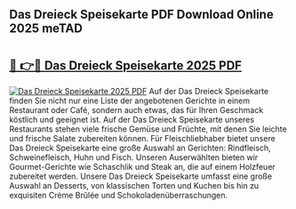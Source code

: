 ## Das Dreieck Speisekarte PDF Download Online 2025 meTAD

# <h2><a href="http://gcbttv.nevu.top/?p=Das+Dreieck+Speisekarte">🔗 👉🔴 Das Dreieck Speisekarte 2025 PDF</a></h2>

[![Das Dreieck Speisekarte 2025 PDF](https://i.imgur.com/dBaPXMq.png)](http://gcbttv.nevu.top/?p=Das+Dreieck+Speisekarte)
Auf der Das Dreieck Speisekarte finden Sie nicht nur eine Liste der angebotenen Gerichte in einem Restaurant oder Café, sondern auch etwas, das für Ihren Geschmack köstlich und geeignet ist. Auf der Das Dreieck Speisekarte unseres Restaurants stehen viele frische Gemüse und Früchte, mit denen Sie leichte und frische Salate zubereiten können. Für Fleischliebhaber bietet unsere Das Dreieck Speisekarte eine große Auswahl an Gerichten: Rindfleisch, Schweinefleisch, Huhn und Fisch. Unseren Auserwählten bieten wir Gourmet-Gerichte wie Schaschlik und Steak an, die auf einem Holzfeuer zubereitet werden. Unsere Das Dreieck Speisekarte umfasst eine große Auswahl an Desserts, von klassischen Torten und Kuchen bis hin zu exquisiten Crème Brûlée und Schokoladenüberraschungen.

